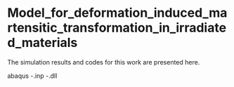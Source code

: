 # Model_for_deformation_induced_martensitic_transformation_in_irradiated_materials
The simulation results and codes for this work are presented here.

abaqus -.inp -.dll
